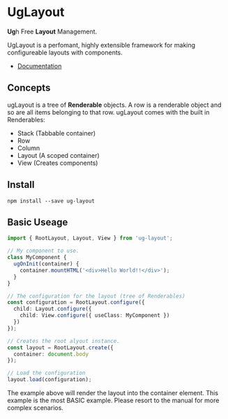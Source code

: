 UgLayout
========

**Ug**h Free **Layout** Management.

UgLayout is a perfomant, highly extensible framework for making configureable layouts with components.

- [Documentation](https://steelsojka.github.io/ug-layout/)

Concepts
--------

ugLayout is a tree of **Renderable** objects. A row is a renderable object and so are all items belonging to that row. ugLayout comes with the built in Renderables:

- Stack (Tabbable container)
- Row
- Column
- Layout (A scoped container)
- View (Creates components)

Install
-------

`npm install --save ug-layout`

Basic Useage
------------

```typescript
import { RootLayout, Layout, View } from 'ug-layout';

// My component to use.
class MyComponent {
  ugOnInit(container) {
    container.mountHTML('<div>Hello World!!</div>');
  }
}

// The configuration for the layout (tree of Renderables)
const configuration = RootLayout.configure({
  child: Layout.configure({
    child: View.configure({ useClass: MyComponent })
  })
});

// Creates the root alyout instance.
const layout = RootLayout.create({
  container: document.body
});

// Load the configuration
layout.load(configuration);
```

The example above will render the layout into the container element. This example is the most BASIC example. Please resort to the manual for more complex scenarios.

